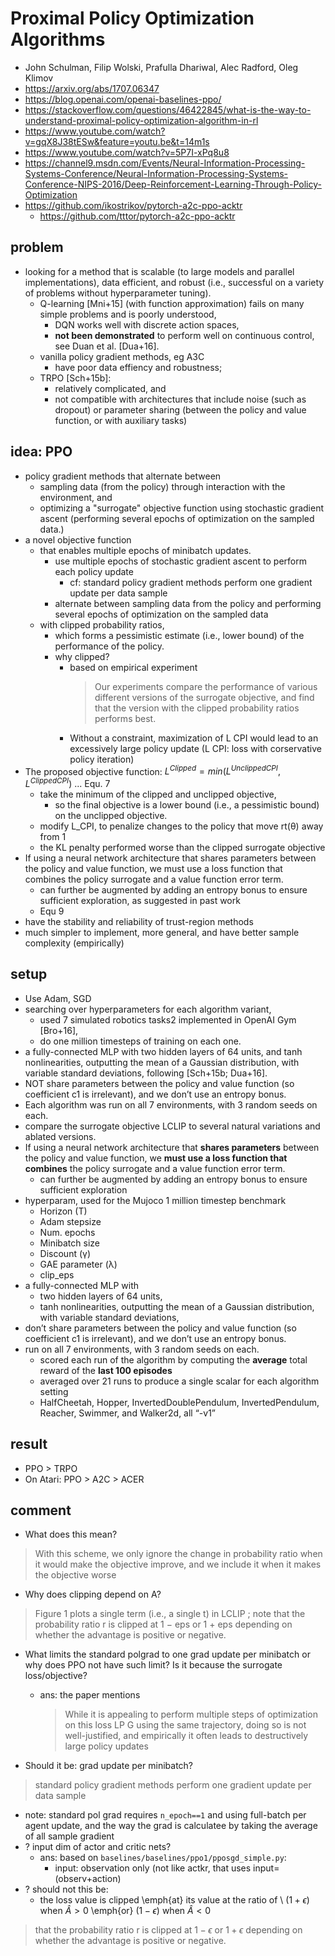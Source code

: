 # Proximal Policy Optimization Algorithms
* John Schulman, Filip Wolski, Prafulla Dhariwal, Alec Radford, Oleg Klimov
* https://arxiv.org/abs/1707.06347
* https://blog.openai.com/openai-baselines-ppo/
* https://stackoverflow.com/questions/46422845/what-is-the-way-to-understand-proximal-policy-optimization-algorithm-in-rl
* https://www.youtube.com/watch?v=gqX8J38tESw&feature=youtu.be&t=14m1s
* https://www.youtube.com/watch?v=5P7I-xPq8u8
* https://channel9.msdn.com/Events/Neural-Information-Processing-Systems-Conference/Neural-Information-Processing-Systems-Conference-NIPS-2016/Deep-Reinforcement-Learning-Through-Policy-Optimization
* https://github.com/ikostrikov/pytorch-a2c-ppo-acktr
  * https://github.com/tttor/pytorch-a2c-ppo-acktr

## problem
* looking for a method that is
  scalable (to large models and parallel implementations),
  data efficient, and
  robust (i.e., successful on a variety of problems without hyperparameter tuning).
  * Q-learning [Mni+15] (with function approximation) fails on many simple problems and is poorly understood,
    * DQN works well with discrete action spaces,
    * **not been demonstrated** to perform well on continuous control, see Duan et al. [Dua+16].
  * vanilla policy gradient methods, eg A3C
    * have poor data effiency and robustness;
  * TRPO [Sch+15b]:
    * relatively complicated, and
    * not compatible with architectures that include noise (such as dropout) or
      parameter sharing (between the policy and value function, or with auxiliary tasks)

## idea: PPO
* policy gradient methods that alternate between
  * sampling data (from the policy) through interaction with the environment, and
  * optimizing a "surrogate" objective function using stochastic gradient ascent
    (performing several epochs of optimization on the sampled data.)
* a novel objective function
  * that enables multiple epochs of minibatch updates.
    * use multiple epochs of stochastic gradient ascent to perform each policy update
      * cf: standard policy gradient methods perform one gradient update per data sample
    *  alternate between sampling data from the policy and performing several epochs of optimization on the sampled data
  * with clipped probability ratios,
    * which forms a pessimistic estimate (i.e., lower bound) of the performance of the policy.
    * why clipped?
      * based on empirical experiment
        > Our experiments compare the performance of various different versions of the surrogate objective, and
          find that the version with the clipped probability ratios performs best.
      * Without a constraint, maximization of L CPI would lead to an excessively large policy update
        (L CPI: loss with corservative policy iteration)
* The proposed objective function: $L^{Clipped} = min(L^{UnclippedCPI}, L^{ClippedCPI})$ ... Equ. 7
  * take the minimum of the clipped and unclipped objective,
    * so the final objective is a lower bound (i.e., a pessimistic bound) on the unclipped objective.
  * modify L_CPI, to penalize changes to the policy that move rt(θ) away from 1
  * the KL penalty performed worse than the clipped surrogate objective
* If using a neural network architecture that shares parameters
  between the policy and value function, we must use a loss function that combines the policy
  surrogate and a value function error term.
  * can further be augmented by adding an entropy bonus to ensure sufficient exploration, as suggested in past work
  * Equ 9
* have the stability and reliability of trust-region methods
* much simpler to implement, more general, and have better sample complexity (empirically)

## setup
* Use Adam, SGD
* searching over hyperparameters for each algorithm variant,
  * used 7 simulated robotics tasks2 implemented in OpenAI Gym [Bro+16],
  * do one million timesteps of training on each one.
* a fully-connected MLP with two hidden layers of 64 units, and tanh nonlinearities,
 outputting the mean of a Gaussian distribution, with variable standard deviations, following [Sch+15b; Dua+16].
* NOT share parameters between the policy and value function (so coefficient c1 is irrelevant), and
  we don’t use an entropy bonus.
* Each algorithm was run on all 7 environments, with 3 random seeds on each.
* compare the surrogate objective LCLIP to several natural variations and ablated versions.
* If using a neural network architecture that **shares parameters**
  between the policy and value function, we **must use a loss function that combines** the policy
  surrogate and a value function error term.
  * can further be augmented by adding
    an entropy bonus to ensure sufficient exploration
* hyperparam, used for the Mujoco 1 million timestep benchmark
  * Horizon (T)
  * Adam stepsize
  * Num. epochs
  * Minibatch size
  * Discount (γ)
  * GAE parameter (λ)
  * clip_eps
* a fully-connected MLP with
  * two hidden layers of 64 units,
  * tanh nonlinearities, outputting the mean of a Gaussian distribution, with variable standard deviations,
* don’t share parameters between the policy and value
function (so coefficient c1 is irrelevant), and we don’t use an entropy bonus.
* run on all 7 environments, with 3 random seeds on each.
  * scored each run of the algorithm by
    computing the **average** total reward of the **last 100 episodes**
  * averaged over 21 runs to produce a single scalar for each algorithm setting
  * HalfCheetah, Hopper, InvertedDoublePendulum, InvertedPendulum, Reacher, Swimmer, and Walker2d, all “-v1”


## result
* PPO > TRPO
* On Atari: PPO > A2C > ACER

## comment
* What does this mean?
> With this scheme, we only ignore the change in probability ratio when it would make the objective improve,
and we include it when it makes the objective worse

* Why does clipping depend on A?
>  Figure 1 plots a single term (i.e., a single t) in LCLIP ; note that the probability ratio r is clipped at 1 − eps
or 1 + eps depending on whether the advantage is positive or negative.

* What limits the standard polgrad to one grad update per minibatch or why does PPO not have such limit?
  Is it because the surrogate loss/objective?
  * ans: the paper mentions
    > While it is appealing to perform multiple steps of optimization on this loss LP G using the same
      trajectory, doing so is not well-justified, and empirically it often leads to destructively large policy updates

* Should it be: grad update per minibatch?
> standard policy gradient methods perform one gradient update per data sample
  * note: standard pol grad requires `n_epoch==1` and using full-batch per agent update,
    and the way the grad is calculatee by taking the average of all sample gradient
* ? input dim of actor and critic nets?
  * ans: based on `baselines/baselines/ppo1/pposgd_simple.py`:
    * input: observation only (not like actkr, that uses input=(observ+action)
* ? should not this be:
  * the loss value is clipped \emph{at} its value at the ratio of \\
    $(1 + \epsilon)$ when $\hat{A} > 0$ \emph{or}  $(1 - \epsilon)$ when $\hat{A} < 0$
>  that the probability ratio r is clipped at $1 − \epsilon$ or $1 + \epsilon$ 
   depending on whether the advantage is positive or negative.
